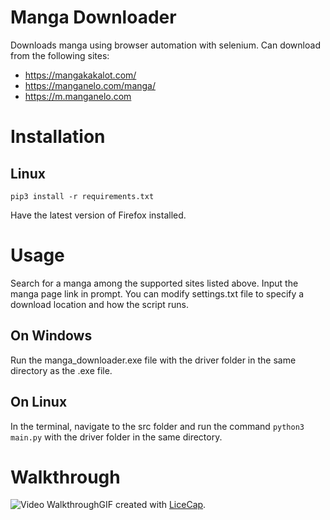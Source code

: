 # Manga Downloader
Downloads manga using browser automation with selenium. Can download from the following sites: 
- https://mangakakalot.com/
- https://manganelo.com/manga/
- https://m.manganelo.com

# Installation
## Linux
```
pip3 install -r requirements.txt 
```
Have the latest version of Firefox installed.

# Usage
Search for a manga among the supported sites listed above. Input the manga page link in prompt. You can modify settings.txt file to specify a download location and how the script runs.

## On Windows
Run the manga_downloader.exe file with the driver folder in the same directory as the .exe file. 

## On Linux
In the terminal, navigate to the src folder and run the command `python3 main.py` with the driver folder in the same directory.

# Walkthrough
<img src='walkthrough.gif' title='Video Walkthrough' width='' alt='Video Walkthrough' />GIF created with [LiceCap](http://www.cockos.com/licecap/).
